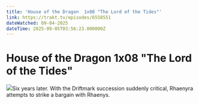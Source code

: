 ```yaml
---
title: 'House of the Dragon  1x08 "The Lord of the Tides"' 
link: https://trakt.tv/episodes/6558551
dateWatched: 09-04-2025
dateTime: 2025-09-05T03:56:23.000000Z
---
```

# House of the Dragon  1x08 "The Lord of the Tides"

![](https://walter-r2.trakt.tv/images/episodes/006/558/551/screenshots/thumb/87f8296580.jpg)Six years later. With the Driftmark succession suddenly critical, Rhaenyra attempts to strike a bargain with Rhaenys.